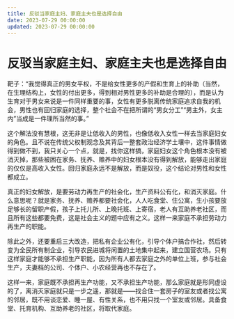 ```yaml
---
title: 反驳当家庭主妇、家庭主夫也是选择自由
date: 2023-07-29 00:00:00
updated: 2023-07-29 00:00:00
---
```


# 反驳当家庭主妇、家庭主夫也是选择自由

靶子：“我觉得真正的男女平权，不是给女性更多的产假和生育上的补助（当然，在生理结构上，女性的付出更多，得到相对男性更多的补助是合理的），而是认为生育对于男女来说是一件同样重要的事，女性有更多脱离传统家庭追求自我的机会，男性也有回归家庭的选择，整个社会不在把所谓的“男女分工”“男主外，女主内”当成是一件理所当然的事。”

这个解法没有慧根，这无非是让低收入的男性，也像低收入女性一样去当家庭妇女的角色。且不说在传统父权制观念及其背后一整套政治经济学土壤中，这件事情做得到做不到，我只关心一个点，就是，找你这样搞，家庭妇女这个角色根本没有被消灭掉，那些被困在家务、抚养、赡养中的妇女根本没有得到解放，能够走出家庭的仅仅是高收入女性。回归家庭永远不是解放，而是奴役，这个结论对男性和女性都成立。

真正的妇女解放，是要劳动力再生产的社会化，生产资料公有化，和消灭家庭。什么意思呢？就是家务、抚养、赡养都要社会化，人人吃食堂、住公寓，生小孩要放足够长的留职产假，孩子上托儿所、上晚托班、上寄宿，老人有互助养老社区，而且所有这些都要免费，这是社会主义的题中应有之义。这样一来家庭不承担劳动力再生产的职能。

除此之外，还要重启三大改造，把私有企业公有化，引导个体户搞合作社，然后转变为全民所有制企业，引导农民进城将闲置的土地集中起来，建立国营农场。只有这样家庭才能够不承担生产职能，因为所有人都去家庭之外的单位上班，参与社会生产，夫妻档的公司、个体户、小农经营再也不存在了。

这样一来，家庭既不承担再生产功能，又不承担生产功能，那么家庭就是形同虚设的了，离消灭家庭就只是一步之遥，那就是——找合住一套房子的室友或者找公寓的邻居，既不用谈恋爱、睡一屋、有性关系，也不用只找一个室友或邻居。具备食堂、托育机构、互助养老的社区，将取代家庭。
